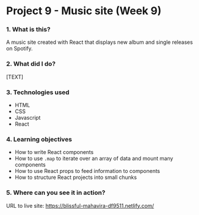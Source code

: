 # Project 9 - Music site (Week 9)

### 1. What is this?

A music site created with React that displays new album and single releases on Spotify. 

### 2. What did I do?

[TEXT]

### 3. Technologies used

- HTML
- CSS
- Javascript
- React

### 4. Learning objectives

- How to write React components
- How to use `.map` to iterate over an array of data and mount many components
- How to use React props to feed information to components
- How to structure React projects into small chunks

### 5. Where can you see it in action?

URL to live site: https://blissful-mahavira-df9511.netlify.com/